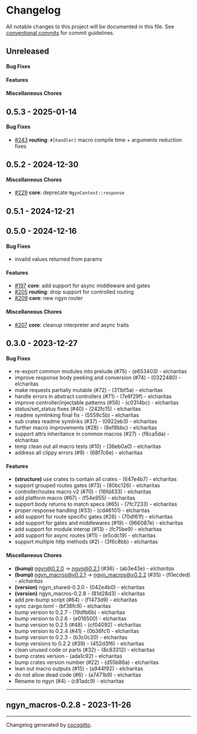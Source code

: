 # Changelog
All notable changes to this project will be documented in this file. See [conventional commits](https://www.conventionalcommits.org/) for commit guidelines.

## Unreleased
#### Bug Fixes

#### Features

#### Miscellaneous Chores

## 0.5.3 - 2025-01-14
#### Bug Fixes
- [#243](../../../../pull/243) **routing**: `#[handler]` macro compile time + arguments reduction fixes

## 0.5.2 - 2024-12-30
#### Miscellaneous Chores
- [#229](../../../../pull/229) **core**: deprecate `NgynContext::response`


## 0.5.1 - 2024-12-21


## 0.5.0 - 2024-12-16
#### Bug Fixes
- invalid values returned from params

#### Features
- [#197](../../../../pull/197) **core**: add support for async middleware and gates
- [#205](../../../../pull/205) **routing**: drop support for controlled routing
- [#209](../../../../pull/209) **core**: new ngyn router

#### Miscellaneous Chores
- [#207](../../../../pull/207) **core**: cleanup interpreter and async traits


## 0.3.0 - 2023-12-27
#### Bug Fixes
- re-export common modules into prelude (#75) - (e653403) - elcharitas
- improve response body peeking and conversion (#74) - (0322480) - elcharitas
-  make requests partially mutable (#72) - (311bf5a) - elcharitas
- handle errors in abstract controllers (#71) - (7e6f29f) - elcharitas
- improve controller/injectable patterns (#56) - (c0314bc) - elcharitas
- status/set_status fixes (#40) - (242fc15) - elcharitas
- readme symlinking final fix - (5559c5b) - elcharitas
- sub crates readme symlinks (#37) - (0922eb3) - elcharitas
- further macro improvements (#28) - (8ef8bbc) - elcharitas
- support attrs inheritance in  common macros (#27) - (f8ca5da) - elcharitas
- temp clean out all macro tests (#10) - (36eb0a0) - elcharitas
- address all clippy errors (#9) - (68f7c6e) - elcharitas
#### Features
- **(structure)** use crates to contain all crates - (647e4b7) - elcharitas
- support grouped routes gates (#73) - (80bc126) - elcharitas
- controller/routes macro v2 (#70) - (16fd433) - elcharitas
- add platform macro (#67) - (f54e955) - elcharitas
- support body returns to match specs (#65) - (7fc7233) - elcharitas
- proper response handling (#33) - (cd46101) - elcharitas
- add support for route specific gates (#26) - (70df61f) - elcharitas
- add support for gates and middlewares (#19) - (966087e) - elcharitas
- add support for module interop (#13) - (fc75be9) - elcharitas
- add support for async routes (#11) - (e5cdc19) - elcharitas
- support multiple http methods (#2) - (3f6c8bb) - elcharitas
#### Miscellaneous Chores
- **(bump)** ngyn@0.2.0 -> ngyn@0.2.1 (#36) - (ab3e43e) - *elcharitas*
- **(bump)** ngyn_macros@v0.2.1 -> ngyn_macros@v0.2.2 (#35) - (f0ecded) - *elcharitas*
- **(version)** ngyn_shared-0.3.0 - (042e4b0) - elcharitas
- **(version)** ngyn_macros-0.2.8 - (81d28d3) - elcharitas
- add pre-bump script (#64) - (f1473d9) - elcharitas
- sync cargo.toml - (bf38fc9) - elcharitas
- bump version to 0.2.7 - (19dfb6b) - elcharitas
- bump version to 0.2.6 - (e016500) - elcharitas
- bump version to 0.2.5 (#48) - (cf04092) - elcharitas
- bump version to 0.2.4 (#41) - (0b36fc1) - elcharitas
- bump version to 0.2.3 - (b3c0c20) - elcharitas
- bump versions to 0.2.2 (#39) - (452d3f6) - elcharitas
- clean unused code or parts (#32) - (8c83312) - elcharitas
- bump crates version - (ada1c92) - elcharitas
- bump crates version number (#22) - (d55b86a) - elcharitas
- lean out macro outputs (#15) - (a944f92) - elcharitas
- do not allow dead code (#6) - (a7471b9) - elcharitas
- Rename to ngyn (#4) - (c81adc9) - elcharitas

- - -

## ngyn_macros-0.2.8 - 2023-11-26

- - -

Changelog generated by [cocogitto](https://github.com/cocogitto/cocogitto).